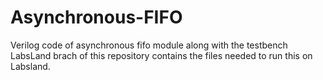 # Asynchronous-FIFO
Verilog code of asynchronous fifo module along with the testbench
LabsLand brach of this repository contains the files needed to run this on Labsland.
